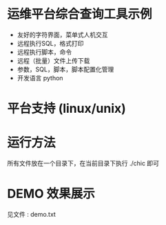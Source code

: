 # 运维平台综合查询工具示例

  * 友好的字符界面，菜单式人机交互
  * 远程执行SQL，格式打印
  * 远程执行脚本，命令
  * 远程（批量）文件上传下载
  * 参数，SQL，脚本，脚本配置化管理
  * 开发语言 python 

# 平台支持 (linux/unix)

# 运行方法

所有文件放在一个目录下，在当前目录下执行 ./chic 即可

# DEMO 效果展示

见文件 : demo.txt
